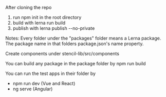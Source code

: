 
After cloning the repo
1. run npm init in the root directory
2. build with lerna run build
3. publish with lerna publish --no-private


Notes:
Every folder under the "packages" folder means a Lerna package. The package name in that folders package.json's name property.

Create components under stencil-lib/src/components

You can build any package in the package folder by npm run build

You can run the test apps in their folder by
- npm run dev (Vue and React)
- ng serve (Angular)
